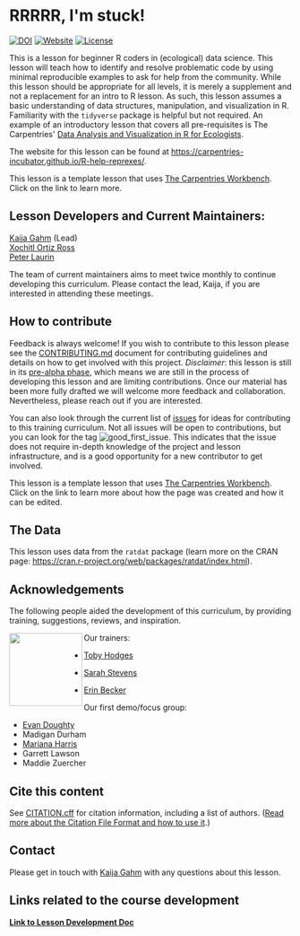 # RRRRR, I'm stuck!
[![DOI](https://img.shields.io/badge/DOI-10.17605%2FOSF.IO%2F37JPQ-blue?link=https%3A%2F%2Fosf.io%2F37jpq%2F)](https://osf.io/37jpq/) 
[![Website](https://img.shields.io/badge/website-RRRRR,_I'm_stuck-B067B0?link=https%3A%2F%2Fcarpentries-incubator.github.io%2FR-help-reprexes%2F)](https://carpentries-incubator.github.io/R-help-reprexes/)
[![License](https://img.shields.io/badge/license-CC_BY-green?link=https%3A%2F%2Fgithub.com%2Fkaijagahm%2FR-help-reprexes%2Fblob%2Fmain%2FLICENSE.md)](LICENSE.md)

This is a lesson for beginner R coders in (ecological) data science. This lesson will teach how to identify and resolve problematic code by using minimal reproducible examples to ask for help from the community. While this lesson should be appropriate for all levels, it is merely a supplement and not a replacement for an intro to R lesson. As such, this lesson assumes a basic understanding of data structures, manipulation, and visualization in R. Familiarity with the `tidyverse` package is helpful but not required. An example of an introductory lesson that covers all pre-requisites is The Carpentries' [Data Analysis and Visualization in R for Ecologists](https://datacarpentry.org/R-ecology-lesson/).

The website for this lesson can be found at https://carpentries-incubator.github.io/R-help-reprexes/. 

This lesson is a template lesson that uses [The Carpentries Workbench][workbench]. Click on the link to learn more. 

## Lesson Developers and Current Maintainers:

[Kaija Gahm](https://github.com/kaijagahm) (Lead)  
[Xochitl Ortiz Ross](https://github.com/xortizross)   
[Peter Laurin](https://github.com/peterlaurin) 

The team of current maintainers aims to meet twice monthly to continue developing this curriculum. Please contact the lead, Kaija, if you are interested in attending these meetings.

## How to contribute

Feedback is always welcome! If you wish to contribute to this lesson please see the [CONTRIBUTING.md](CONTRIBUTING.md) document for contributing guidelines and details on how to get involved with this project. *Disclaimer*: this lesson is still in its [pre-alpha phase](https://carpentries.github.io/lesson-development-training/lesson-design.html#iterative-development), which means we are still in the process of developing this lesson and are limiting contributions. Once our material has been more fully drafted we will welcome more feedback and collaboration. Nevertheless, please reach out if you are interested.

You can also look through the current list of [issues](https://github.com/carpentries/lesson-development-training/issues)
for ideas for contributing to this training curriculum. Not all issues will be open to contributions, but you can look for the tag ![good_first_issue](https://img.shields.io/badge/-good%20first%20issue-gold.svg).
This indicates that the issue does not require in-depth knowledge of the project and lesson infrastructure, and is a good opportunity for a new contributor to get involved.

This lesson is a template lesson that uses [The Carpentries Workbench][workbench]. Click on the link to learn more about how the page was created and how it can be edited.

## The Data

This lesson uses data from the `ratdat` package (learn more on the CRAN page: https://cran.r-project.org/web/packages/ratdat/index.html).

## Acknowledgements

The following people aided the development of this curriculum, by providing training, suggestions, reviews, and inspiration.

<img align="left" width='130' src="https://github.com/carpentries/lesson-development-training/blob/main/episodes/fig/CLDT-hex-sticker.png"  /> 

Our trainers:

* [Toby Hodges](https://github.com/tobyhodges)
  
* [Sarah Stevens](https://github.com/sstevens2)
  
* [Erin Becker](https://github.com/erinbecker)


Our first demo/focus group:

* [Evan Doughty](https://orcid.org/0000-0002-0248-8818)
* Madigan Durham
* [Mariana Harris](https://github.com/mariharris)
* Garrett Lawson
* Maddie Zuercher

## Cite this content
See [CITATION.cff](CITATION.cff) for citation information, including a list of authors.
([Read more about the Citation File Format and how to use it](https://citation-file-format.github.io/).)

## Contact
Please get in touch with [Kaija Gahm](https://github.com/kaijagahm) with any questions about this lesson.

## Links related to the course development

[**Link to Lesson Development Doc**](https://docs.google.com/document/d/1CkcEyFjr3u1JTos1w9lO0XYcgTJ9wRE6m6LhlwDh1dA/edit#heading=h.awmdspank0xf)


[workbench]: https://carpentries.github.io/sandpaper-docs/
